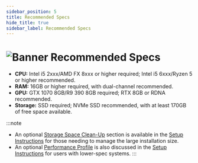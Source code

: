 ```yaml
---
sidebar_position: 5
title: Recommended Specs
hide_title: true
sidebar_label: Recommended Specs
---
```


# ![Banner Recommended Specs](https://github.com/user-attachments/assets/3f2c123a-e142-4a04-a234-fcf22f17c440)

- **CPU:** Intel i5 2xxx/AMD FX 8xxx or higher required; Intel i5 6xxx/Ryzen 5 or higher recommended.
- **RAM:** 16GB or higher required, with dual-channel recommended.
- **GPU:** GTX 1070 8GB/R9 390 8GB required; RTX 8GB or RDNA recommended.
- **Storage:** SSD required; NVMe SSD recommended, with at least 170GB of free space available.

:::note
- An optional [Storage Space Clean-Up](https://uraniumfever.net/docs/setupinstructions#-optional---storage-space-clean-up-) section is available in the [Setup Instructions](https://uraniumfever.net/docs/setupinstructions/) for those needing to manage the large installation size.
- An optional [Performance Profile](https://uraniumfever.net/docs/setupinstructions/#-optional---enabling-the-performance-profile-) is also discussed in the [Setup Instructions](https://uraniumfever.net/docs/setupinstructions/) for users with lower-spec systems.
::: 
